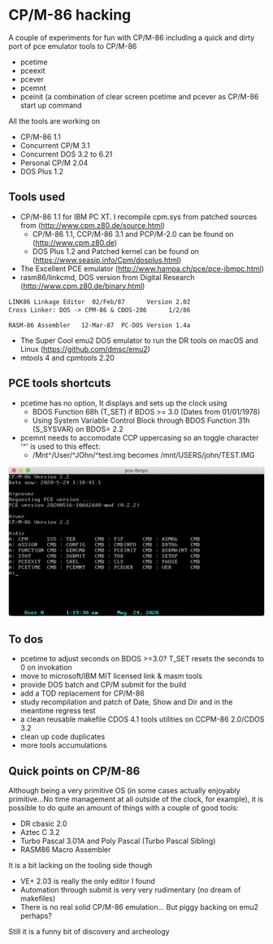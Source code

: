 # CP/M-86 hacking

A couple of experiments for fun with CP/M-86 including a quick and dirty port of
pce emulator tools to CP/M-86 
- pcetime
- pceexit
- pcever
- pcemnt
- pceinit (a combination of clear screen pcetime and pcever as CP/M-86
  start up command

All the tools are working on
- CP/M-86 1.1
- Concurrent CP/M 3.1
- Concurrent DOS 3.2 to 6.21
- Personal CP/M 2.04
- DOS Plus 1.2

## Tools used
- CP/M-86 1.1 for IBM PC XT. I recompile cpm.sys from patched sources from (http://www.cpm.z80.de/source.html)
  - CP/M-86 1.1, CCP/M-86 3.1 and PCP/M-2.0 can be found on (http://www.cpm.z80.de)
  - DOS Plus 1.2 and Patched kernel can be found on (https://www.seasip.info/Cpm/dosplus.html)
- The Excellent PCE emulator (http://www.hampa.ch/pce/pce-ibmpc.html)
- rasm86/linkcmd, DOS version from Digital Research (http://www.cpm.z80.de/binary.html)
```
LINK86 Linkage Editor  02/Feb/87      Version 2.02
Cross Linker: DOS -> CPM-86 & CDOS-286      1/2/86
```
```
RASM-86 Assembler   12-Mar-87  PC-DOS Version 1.4a
```
- The Super Cool emu2 DOS emulator to run the DR tools on macOS and Linux (https://github.com/dmsc/emu2)
- mtools 4 and cpmtools 2.20

## PCE tools shortcuts
- pcetime has no option, It displays and sets up the clock using
    - BDOS Function 68h (T_SET) if BDOS >= 3.0 (Dates from 01/01/1978)
    - Using System Variable Control Block through BDOS Function 31h (S_SYSVAR) on BDOS= 2.2
- pcemnt needs to accomodate CCP uppercasing so an toggle character '^' is used to this effect:
    - /Mnt^/User/^JOhn/^test.img becomes /mnt/USERS/john/TEST.IMG

![CP/M-86 1.1](images/cpm86.png)

## To dos
- pcetime to adjust seconds on BDOS >=3.0? T_SET resets the seconds to 0 on invokation
- move to microsoft/IBM MIT licensed link & masm tools
- provide DOS batch and CP/M submit for the build
- add a TOD replacement for CP/M-86
- study recompilation and patch of Date, Show and Dir and in the meantime regress test
- a clean reusable makefile
  CDOS 4.1 tools utilities on CCPM-86 2.0/CDOS 3.2
- clean up code duplicates
- more tools accumulations

## Quick points on CP/M-86
Although being a very primitive OS (in some cases actually enjoyably primitive...No time management at all outside of the clock, for example), it is possible to do quite an amount of things with a couple of good tools:
- DR cbasic 2.0
- Aztec C 3.2
- Turbo Pascal 3.01A and Poly Pascal (Turbo Pascal Sibling)
- RASM86 Macro Assembler

It is a bit lacking on the tooling side though
- VE+ 2.03 is really the only editor I found
- Automation through submit is very very rudimentary (no dream of makefiles)
- There is no real solid CP/M-86 emulation... But piggy backing on emu2 perhaps?

Still it is a funny bit of discovery and archeology

